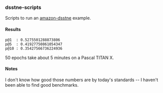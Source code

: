 ### dsstne-scripts

Scripts to run an [amazon-dsstne](https://github.com/amzn/amazon-dsstne/) example.

#### Results

```
p@1  : 0.5275501288873806
p@5  : 0.41927750861054347
p@10 : 0.35427566736224936
```

50 epochs take about 5 minutes on a Pascal TITAN X.

#### Notes

I don't know how good those numbers are by today's standards -- I haven't been able to find good benchmarks.